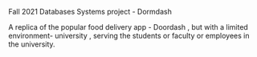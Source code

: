 Fall 2021 Databases Systems project - Dormdash

A replica of the popular food delivery app - Doordash , but with a limited environment- university , serving the students or faculty or employees in the university.
